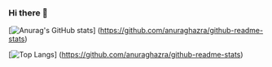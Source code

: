 ### Hi there 👋

<!--
**rexliu3/rexliu3** is a ✨ _special_ ✨ repository because its `README.md` (this file) appears on your GitHub profile.

Here are some ideas to get you started:

- 🔭 I’m currently working on ...
- 🌱 I’m currently learning ...
- 👯 I’m looking to collaborate on ...
- 🤔 I’m looking for help with ...
- 💬 Ask me about ...
- 📫 How to reach me: ...
- 😄 Pronouns: ...
- ⚡ Fun fact: ...
-->

[![Anurag's GitHub stats](https://github-readme-stats.vercel.app/api?username=rexliu3&count_private=true&show_icons=true&theme=prussian)]
(https://github.com/anuraghazra/github-readme-stats)

[![Top Langs](https://github-readme-stats.vercel.app/api/top-langs/?username=rexliu3)]
(https://github.com/anuraghazra/github-readme-stats)
